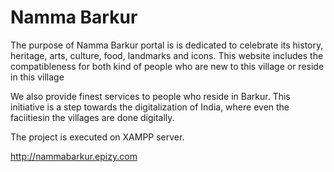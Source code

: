 # Namma Barkur
The purpose of Namma Barkur portal is is dedicated to celebrate
its history, heritage, arts, culture, food, landmarks and icons. This
website includes the compatibleness for both kind of people who
are new to this village or reside in this village

We also provide finest services to people who reside in Barkur. This
initiative is a step towards the digitalization of India, where even
the faciitiesin the villages are done digitally.

The project is executed on XAMPP server.

http://nammabarkur.epizy.com
